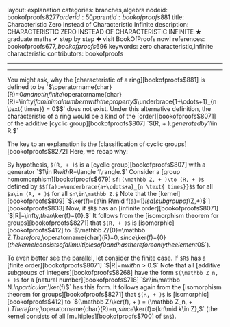 layout: explanation
categories: branches,algebra
nodeid: bookofproofs$8277
orderid: 50
parentid: bookofproofs$881
title: Characteristic Zero Instead of Characteristic Infinite
description: CHARACTERISTIC ZERO INSTEAD OF CHARACTERISTIC INFINITE ★ graduate maths ✔ step by step ✚ visit BookOfProofs now!
references: bookofproofs$677,bookofproofs$696
keywords: zero characteristic,infinite characteristic
contributors: bookofproofs

---


---

You might ask, why the [characteristic of a ring][bookofproofs$881] is defined to be `$\operatorname{char}(R)=0$` and not infinite  `$\operatorname{char}(R)=\infty$` if a minimal number `$n$` with the property `$$\underbrace{1+\cdots+1}_{n \text{ times}} = 0$$` does not exist. Under this alternative definition, the characteristic of a ring would be a kind of the [order][bookofproofs$8071] of the additive [cyclic group][bookofproofs$807] `$(R, + ).$` generated by `$1\in R.$` 

The key to an explanation is the [classification of cyclic groups][bookofproofs$8272] Here, we recap why:

By hypothesis, `$(R, + )$` is a [cyclic group][bookofproofs$807] with a generator `$1\in R$` with `$R=\langle 1\rangle.$` Consider a [group homomorphism][bookofproofs$679] `$f:(\mathbb Z, + )\to (R, + )$` defined by `$$f(a):=\underbrace{a+\cdots+a}_{n \text{ times}}$$` for all `$a\in (R, + )$` for all `$n\in\mathbb Z.$` Note that the [kernel][bookofproofs$809] `$\ker(f)=\{a\in R\mid f(a)=1\}$` is a [subgroup of `$(Z,+)$`][bookofproofs$833] Now, if `$R$` has an [infinite order][bookofproofs$8071] `$|R|=\infty,$` then `$\ker(f)=\{0\}.$` It follows from the [isomorphism theorem for groups][bookofproofs$8271] that `$(R, + )$` is [isomorphic][bookofproofs$412] to `$\mathbb Z/\{0\}=\mathbb Z.$` Therefore, `$\operatorname{char}(R)=0$`, since `$\ker(f)=\{0\}$` (the kernel consists of all multiples of `$0$` and has therefore only the element `$0$`). 

To even better see the parallel, let consider the finite case. If `$R$` has a [finite order][bookofproofs$8071] `$|R|=n$` with `$n > 0.$` Note that all [additive subgroups of integers][bookofproofs$8268] have the form `$(\mathbb Z_n, + )$` for a [natural number][bookofproofs$718] `$n\in\mathbb N.$` In particular, `$\ker(f)$` has this form. It follows again from the [isomorphism theorem for groups][bookofproofs$8271] that `$(R, + )$` is [isomorphic][bookofproofs$412] to `$(\mathbb Z/\ker(f), + ) = (\mathbb Z_n, + ).$` Therefore, `$\operatorname{char}(R)=n$`, since `$\ker(f)=\{kn\mid k\in Z\},$` (the kernel consists of all [multiples][bookofproofs$700] of `$n$`).
